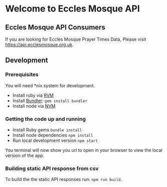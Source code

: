 # Welcome to Eccles Mosque API

## Eccles Mosque API Consumers

If you are looking for Eccles Mosque Prayer Times Data, Please visit https://api.ecclesmosque.org.uk.

## Development

### Prerequisites

You will need *nix system for development.

* Install ruby via [RVM](https://rvm.io/)
* Install [Bundler](http://bundler.io/):
`gem install bundler`
* Install node via [NVM](https://github.com/creationix/nvm)

### Getting the code up and running

* Install Ruby gems `bundle install`
* Install node dependencies `npm install`
* Run local development version `npm start`

You terminal will now show you url to open in your browser to view the local version of the app.

### Building static API response from csv
To build the the static API responses run: `npm run build`.
